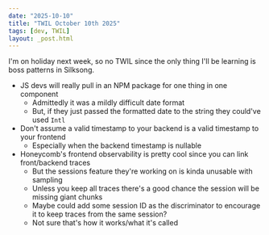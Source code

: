 ```yaml
---
date: "2025-10-10"
title: "TWIL October 10th 2025"
tags: [dev, TWIL]
layout: _post.html
---
```


I'm on holiday next week, so no TWIL since the only thing I'll be learning is boss patterns in Silksong.

- JS devs will really pull in an NPM package for one thing in one component
  - Admittedly it was a mildly difficult date format
  - But, if they just passed the formatted date to the string they could've used `Intl`
- Don't assume a valid timestamp to your backend is a valid timestamp to your frontend
  - Especially when the backend timestamp is nullable
- Honeycomb's frontend observability is pretty cool since you can link front/backend traces
  - But the sessions feature they're working on is kinda unusable with sampling
  - Unless you keep all traces there's a good chance the session will be missing giant chunks
  - Maybe could add some session ID as the discriminator to encourage it to keep traces from the same session?
  - Not sure that's how it works/what it's called

